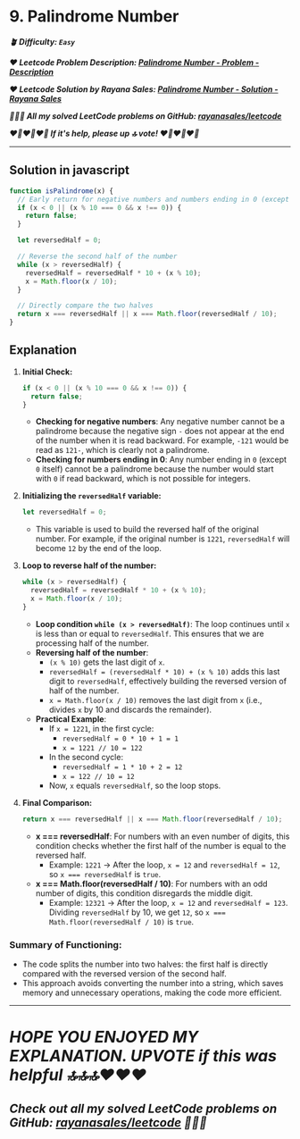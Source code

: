 # 9. Palindrome Number

**_🪴 Difficulty: `Easy`_**

**_❤️ Leetcode Problem Description: [Palindrome Number - Problem - Description](https://leetcode.com/problems/palindrome-number/description/)_**

**_❤️ Leetcode Solution by Rayana Sales: [Palindrome Number - Solution - Rayana Sales](https://leetcode.com/problems/palindrome-number/solutions/5652719/simple-beginner-friendly-javascript-solution-explanation/)_**

**_💁🏻‍♀️ All my solved LeetCode problems on GitHub: [rayanasales/leetcode](https://github.com/rayanasales/leetcode)_**

**_❤️‍🔥❤️‍🔥❤️‍🔥 If it's help, please up 🔝 vote! ❤️‍🔥❤️‍🔥❤️‍🔥_**

---

## Solution in javascript

```js
function isPalindrome(x) {
  // Early return for negative numbers and numbers ending in 0 (except 0 itself)
  if (x < 0 || (x % 10 === 0 && x !== 0)) {
    return false;
  }

  let reversedHalf = 0;

  // Reverse the second half of the number
  while (x > reversedHalf) {
    reversedHalf = reversedHalf * 10 + (x % 10);
    x = Math.floor(x / 10);
  }

  // Directly compare the two halves
  return x === reversedHalf || x === Math.floor(reversedHalf / 10);
}
```

## Explanation

1. **Initial Check:**

   ```jsx
   if (x < 0 || (x % 10 === 0 && x !== 0)) {
     return false;
   }
   ```

   - **Checking for negative numbers**: Any negative number cannot be a palindrome because the negative sign `-` does not appear at the end of the number when it is read backward. For example, `-121` would be read as `121-`, which is clearly not a palindrome.
   - **Checking for numbers ending in 0**: Any number ending in `0` (except `0` itself) cannot be a palindrome because the number would start with `0` if read backward, which is not possible for integers.

2. **Initializing the `reversedHalf` variable:**

   ```jsx
   let reversedHalf = 0;
   ```

   - This variable is used to build the reversed half of the original number. For example, if the original number is `1221`, `reversedHalf` will become `12` by the end of the loop.

3. **Loop to reverse half of the number:**

   ```jsx
   while (x > reversedHalf) {
     reversedHalf = reversedHalf * 10 + (x % 10);
     x = Math.floor(x / 10);
   }
   ```

   - **Loop condition `while (x > reversedHalf)`**: The loop continues until `x` is less than or equal to `reversedHalf`. This ensures that we are processing half of the number.
   - **Reversing half of the number**:
     - `(x % 10)` gets the last digit of `x`.
     - `reversedHalf = (reversedHalf * 10) + (x % 10)` adds this last digit to `reversedHalf`, effectively building the reversed version of half of the number.
     - `x = Math.floor(x / 10)` removes the last digit from `x` (i.e., divides `x` by 10 and discards the remainder).
   - **Practical Example**:
     - If `x = 1221`, in the first cycle:
       - `reversedHalf = 0 * 10 + 1 = 1`
       - `x = 1221 // 10 = 122`
     - In the second cycle:
       - `reversedHalf = 1 * 10 + 2 = 12`
       - `x = 122 // 10 = 12`
     - Now, `x` equals `reversedHalf`, so the loop stops.

4. **Final Comparison:**

   ```jsx
   return x === reversedHalf || x === Math.floor(reversedHalf / 10);
   ```

   - **x === reversedHalf**: For numbers with an even number of digits, this condition checks whether the first half of the number is equal to the reversed half.
     - Example: `1221` -> After the loop, `x = 12` and `reversedHalf = 12`, so `x === reversedHalf` is `true`.
   - **x === Math.floor(reversedHalf / 10)**: For numbers with an odd number of digits, this condition disregards the middle digit.
     - Example: `12321` -> After the loop, `x = 12` and `reversedHalf = 123`. Dividing `reversedHalf` by 10, we get `12`, so `x === Math.floor(reversedHalf / 10)` is `true`.

### Summary of Functioning:

- The code splits the number into two halves: the first half is directly compared with the reversed version of the second half.
- This approach avoids converting the number into a string, which saves memory and unnecessary operations, making the code more efficient.

---

# **_HOPE YOU ENJOYED MY EXPLANATION. UPVOTE if this was helpful 🔝🔝🔝❤️❤️❤️_**

## **_Check out all my solved LeetCode problems on GitHub: [rayanasales/leetcode](https://github.com/rayanasales/leetcode) 🤙😚🤘_**
